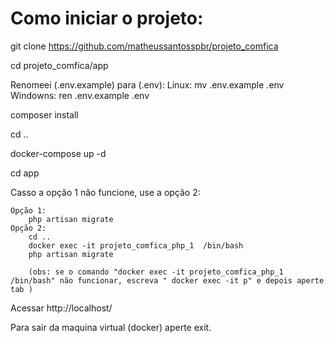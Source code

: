 <h1>Como iniciar o projeto:</h1>

git clone https://github.com/matheussantosspbr/projeto_comfica

cd projeto_comfica/app

Renomeei (.env.example) para (.env):
    <!-- COmo renomear no terminal -->
        Linux:
            mv .env.example .env
        Windowns:
            ren .env.example .env

composer install

cd ..

docker-compose up -d

cd app

Casso a opção 1 não funcione, use a opção 2:
<!-- Casso a opção 1 não funcione, use a opção 2  -->
    Opção 1:
        php artisan migrate
    Opção 2:
        cd ..
        docker exec -it projeto_comfica_php_1  /bin/bash
        php artisan migrate

        (obs: se o comando "docker exec -it projeto_comfica_php_1  /bin/bash" não funcionar, escreva " docker exec -it p" e depois aperte tab )

Acessar http://localhost/
    
Para sair da maquina virtual (docker) aperte exit.